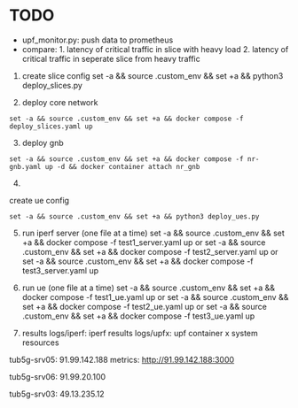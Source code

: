 # TODO
- upf_monitor.py: push data to prometheus 
- compare: 1. latency of critical traffic in slice with heavy load 2. latency of critical traffic in seperate slice from heavy traffic



1. create slice config
set -a && source .custom_env && set +a && python3 deploy_slices.py


2. deploy core network
```
set -a && source .custom_env && set +a && docker compose -f deploy_slices.yaml up
```

3. deploy gnb
```
set -a && source .custom_env && set +a && docker compose -f nr-gnb.yaml up -d && docker container attach nr_gnb
```

4. 
create ue config
```
set -a && source .custom_env && set +a && python3 deploy_ues.py
```

5. run iperf server (one file at a time)
set -a && source .custom_env && set +a && docker compose -f test1_server.yaml up
or
set -a && source .custom_env && set +a && docker compose -f test2_server.yaml up
or
set -a && source .custom_env && set +a && docker compose -f test3_server.yaml up


6. run ue (one file at a time)
set -a && source .custom_env && set +a && docker compose -f test1_ue.yaml up
or
set -a && source .custom_env && set +a && docker compose -f test2_ue.yaml up
or
set -a && source .custom_env && set +a && docker compose -f test3_ue.yaml up



7. results
logs/iperf: iperf results
logs/upfx: upf container x system resources

tub5g-srv05:
91.99.142.188
metrics:
http://91.99.142.188:3000


tub5g-srv06:
91.99.20.100

tub5g-srv03:
49.13.235.12